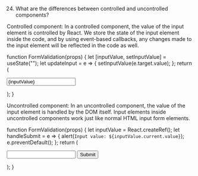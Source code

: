 24. What are the differences between controlled and uncontrolled components?


















Controlled component: In a controlled component, the value of the input element is controlled by React. We store the state of the input element inside the code, and by using event-based callbacks, any changes made to the input element will be reflected in the code as well.

function FormValidation(props) {
let [inputValue, setInputValue] = useState("");
let updateInput = e => {
  setInputValue(e.target.value);
};
return (
  <div>
    <form>
      <input type="text" value={inputValue} onChange={updateInput} />
    </form>
  </div>
);
}


Uncontrolled component: In an uncontrolled component, the value of the input element is handled by the DOM itself. Input elements inside uncontrolled components work just like normal HTML input form elements.

function FormValidation(props) {
let inputValue = React.createRef();
let handleSubmit = e => {
  alert(`Input value: ${inputValue.current.value}`);
  e.preventDefault();
};
return (
  <div>
    <form onSubmit={handleSubmit}>
      <input type="text" ref={inputValue} />
      <button type="submit">Submit</button>
    </form>
  </div>
);
}